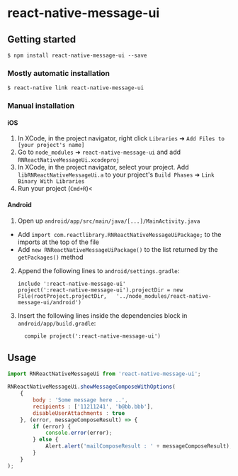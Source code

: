 
# react-native-message-ui

## Getting started

`$ npm install react-native-message-ui --save`

### Mostly automatic installation

`$ react-native link react-native-message-ui`

### Manual installation


#### iOS

1. In XCode, in the project navigator, right click `Libraries` ➜ `Add Files to [your project's name]`
2. Go to `node_modules` ➜ `react-native-message-ui` and add `RNReactNativeMessageUi.xcodeproj`
3. In XCode, in the project navigator, select your project. Add `libRNReactNativeMessageUi.a` to your project's `Build Phases` ➜ `Link Binary With Libraries`
4. Run your project (`Cmd+R`)<

#### Android

1. Open up `android/app/src/main/java/[...]/MainActivity.java`
  - Add `import com.reactlibrary.RNReactNativeMessageUiPackage;` to the imports at the top of the file
  - Add `new RNReactNativeMessageUiPackage()` to the list returned by the `getPackages()` method
2. Append the following lines to `android/settings.gradle`:
  	```
  	include ':react-native-message-ui'
  	project(':react-native-message-ui').projectDir = new File(rootProject.projectDir, 	'../node_modules/react-native-message-ui/android')
  	```
3. Insert the following lines inside the dependencies block in `android/app/build.gradle`:
  	```
      compile project(':react-native-message-ui')
  	```

## Usage
```javascript
import RNReactNativeMessageUi from 'react-native-message-ui';

RNReactNativeMessageUi.showMessageComposeWithOptions(
    {
        body : 'Some message here ..',
        recipients : ['11211241', 'b@bb.bbb'],
        disableUserAttachments : true
    }, (error, messageComposeResult) => {
        if (error) {
            console.error(error);
        } else {
            Alert.alert('mailComposeResult : ' + messageComposeResult);
        }
    }
);
```
